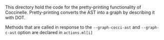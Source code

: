 This directory hold the code for the pretty-printing functionality of 
Coccinelle. Pretty-printing converts the AST into a graph by describing it with
DOT.

Methods that are called in response to the `--graph-cocci-ast` and 
`--graph-c-ast` option are declared in `actions.ml[i]`